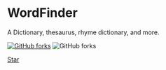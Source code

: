 # WordFinder
A Dictionary, thesaurus, rhyme dictionary, and more.

[![GitHub forks](https://img.shields.io/github/forks/calebeby/WordFinder.svg?style=social)](#fork-destination-box)
![GitHub forks](https://img.shields.io/github/forks/badges/shields.svg?style=social&label=Fork&maxAge=2592000)
<!-- Place this tag where you want the button to render. -->
<a class="github-button" href="https://github.com/ntkme/github-buttons" data-icon="octicon-star" data-style="mega" data-count-href="/ntkme/github-buttons/stargazers" data-count-api="/repos/ntkme/github-buttons#stargazers_count" data-count-aria-label="# stargazers on GitHub" aria-label="Star ntkme/github-buttons on GitHub">Star</a>
<!-- Place this tag in your head or just before your close body tag. -->
<script async defer src="https://buttons.github.io/buttons.js"></script>
